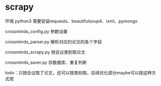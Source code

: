 # scrapy
环境 python3 
需要安装requests、beautifulsoup4、lxml、pymongo

crossminds_config.py
参数设置

crossminds_parser.py
解析对应的论文的各个字段

crossminds_scrapy.py
按会议类别取论文

crossminds_saver.py
存数据库、重复判断



todo：只按会议取了论文，还可以按类别取，后续优化部分maybe可以按这种方式爬


